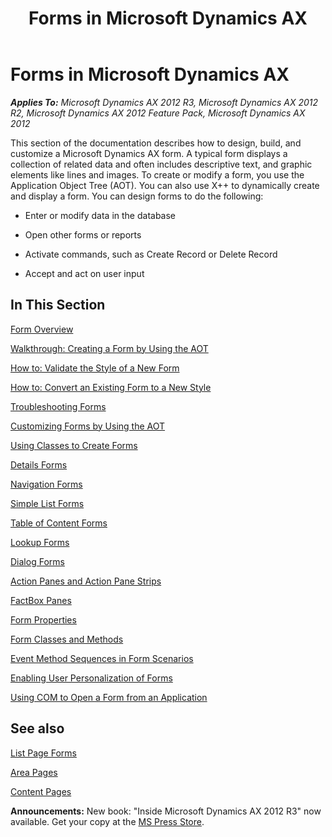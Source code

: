 ﻿---
title: Forms in Microsoft Dynamics AX
TOCTitle: Forms
ms:assetid: e6282377-a6e4-4861-aef8-206d0474f141
ms:mtpsurl: https://msdn.microsoft.com/en-us/library/Aa881211(v=AX.60)
ms:contentKeyID: 35253214
ms.date: 05/18/2015
mtps_version: v=AX.60
---

# Forms in Microsoft Dynamics AX 


_**Applies To:** Microsoft Dynamics AX 2012 R3, Microsoft Dynamics AX 2012 R2, Microsoft Dynamics AX 2012 Feature Pack, Microsoft Dynamics AX 2012_

This section of the documentation describes how to design, build, and customize a Microsoft Dynamics AX form. A typical form displays a collection of related data and often includes descriptive text, and graphic elements like lines and images. To create or modify a form, you use the Application Object Tree (AOT). You can also use X++ to dynamically create and display a form. You can design forms to do the following:

  - Enter or modify data in the database

  - Open other forms or reports

  - Activate commands, such as Create Record or Delete Record

  - Accept and act on user input

## In This Section

[Form Overview](form-overview.md)

[Walkthrough: Creating a Form by Using the AOT](walkthrough-creating-a-form-by-using-the-aot.md)

[How to: Validate the Style of a New Form](how-to-validate-the-style-of-a-new-form.md)

[How to: Convert an Existing Form to a New Style](how-to-convert-an-existing-form-to-a-new-style.md)

[Troubleshooting Forms](troubleshooting-forms.md)

[Customizing Forms by Using the AOT](customizing-forms-by-using-the-aot.md)

[Using Classes to Create Forms](using-classes-to-create-forms.md)

[Details Forms](details-forms.md)

[Navigation Forms](navigation-forms.md)

[Simple List Forms](simple-list-forms.md)

[Table of Content Forms](table-of-content-forms.md)

[Lookup Forms](lookup-forms.md)

[Dialog Forms](dialog-forms.md)

[Action Panes and Action Pane Strips](action-panes-and-action-pane-strips.md)

[FactBox Panes](factbox-panes.md)

[Form Properties](form-properties.md)

[Form Classes and Methods](form-classes-and-methods.md)

[Event Method Sequences in Form Scenarios](event-method-sequences-in-form-scenarios.md)

[Enabling User Personalization of Forms](enabling-user-personalization-of-forms.md)

[Using COM to Open a Form from an Application](using-com-to-open-a-form-from-an-application.md)

## See also

[List Page Forms](list-page-forms.md)

[Area Pages](area-pages.md)

[Content Pages](content-pages.md)

  
**Announcements:** New book: "Inside Microsoft Dynamics AX 2012 R3" now available. Get your copy at the [MS Press Store](https://www.microsoftpressstore.com/store/inside-microsoft-dynamics-ax-2012-r3-9780735685109).

